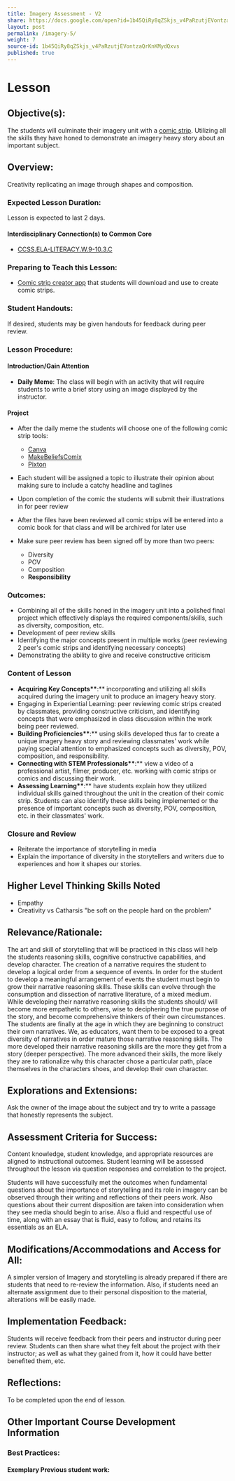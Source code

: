 ```yaml
---
title: Imagery Assessment - V2
share: https://docs.google.com/open?id=1b45QiRy8qZSkjs_v4PaRzutjEVontzaQrKnKMydQxvs
layout: post
permalink: /imagery-5/
weight: 7
source-id: 1b45QiRy8qZSkjs_v4PaRzutjEVontzaQrKnKMydQxvs
published: true
---
```

# Lesson

## Objective(s):

The students will culminate their imagery unit with a [comic strip](https://www.pixton.com/welcome). Utilizing all the skills they have honed to demonstrate an imagery heavy story about an important subject.

## Overview:

Creativity replicating an image through shapes and composition.

### Expected Lesson Duration:

Lesson is expected to last 2 days.

#### Interdisciplinary Connection(s) to Common Core

* <a href = "http://www.corestandards.org/ELA-Literacy/W/9-10/3/c/" target="_blank">CCSS.ELA-LITERACY.W.9-10.3.C</a>

### Preparing to Teach this Lesson:

* [Comic strip creator app](https://chromebooks.pixton.com/schools/login) that students will download and use to create comic strips.

### Student Handouts:

If desired, students may be given handouts for feedback during peer review.

### Lesson Procedure:

#### Introduction/Gain Attention

* **Daily Meme**: The class will begin with an activity that will require students to write a brief story using an image displayed by the instructor.

#### Project

* After the daily meme the students will choose one of the following comic strip tools:

  * [C﻿anva](https://www.canva.com/create/comic-strips/)
  * [M﻿akeBeliefsComix](https://makebeliefscomix.com/)
  * [P﻿ixton](http://pixton.com)
* Each student will be assigned a topic to illustrate their opinion about making sure to include a catchy headline and taglines
* Upon completion of the comic the students will submit their illustrations in for peer review
* After the files have been reviewed all comic strips will be entered into a comic book for that class and will be archived for later use
* Make sure peer review has been signed off by more than two peers:

  * Diversity
  * POV
  * Composition
  * **Responsibility**

### Outcomes:

* Combining all of the skills honed in the imagery unit into a polished final project which effectively displays the required components/skills, such as diversity, composition, etc.
* Development of peer review skills
* Identifying the major concepts present in multiple works (peer reviewing 2 peer's comic strips and identifying necessary concepts)
* Demonstrating the ability to give and receive constructive criticism

### Content of Lesson

* **Acquiring Key Concepts\*\***:\*\* incorporating and utilizing all skills acquired during the imagery unit to produce an imagery heavy story.
* Engaging in Experiential Learning: peer reviewing comic strips created by classmates, providing constructive criticism, and identifying concepts that were emphasized in class discussion within the work being peer reviewed.
* **Building Proficiencies\*\***:\*\* using skills developed thus far to create a unique imagery heavy story and reviewing classmates' work while paying special attention to emphasized concepts such as diversity, POV, composition, and responsibility.
* **Connecting with STEM Professionals\*\***:\*\* view a video of a professional artist, filmer, producer, etc. working with comic strips or comics and discussing their work.
* **Assessing Learning\*\***:\*\* have students explain how they utilized individual skills gained throughout the unit in the creation of their comic strip. Students can also identify these skills being implemented or the presence of important concepts such as diversity, POV, composition, etc. in their classmates' work.

### Closure and Review

* Reiterate the importance of storytelling in media
* Explain the importance of diversity in the storytellers and writers due to experiences and how it shapes our stories.

## Higher Level Thinking Skills Noted

* Empathy
* Creativity vs Catharsis "be soft on the people hard on the problem"

## Relevance/Rationale:

The art and skill of storytelling that will be practiced in this class will help the students reasoning skills, cognitive constructive capabilities, and develop character. The creation of a narrative requires the student to develop a logical order from a sequence of events. In order for the student to develop a meaningful arrangement of events the student must begin to grow their narrative reasoning skills. These skills can evolve through the consumption and dissection of narrative literature, of a mixed medium. While developing their narrative reasoning skills the students should/ will become more empathetic to others, wise to deciphering the true purpose of the story, and become comprehensive thinkers of their own circumstances. The students are finally at the age in which they are beginning to construct their own narratives. We, as educators, want them to be exposed to a great diversity of narratives in order mature those narrative reasoning skills. The more developed their narrative reasoning skills are the more they get from a story (deeper perspective). The more advanced their skills, the more likely they are to rationalize why this character chose a particular path, place themselves in the characters shoes, and develop their own character.

## Explorations and Extensions:

Ask the owner of the image about the subject and try to write a passage that honestly represents the subject.

## Assessment Criteria for Success:

Content knowledge, student knowledge, and appropriate resources are aligned to instructional outcomes. Student learning will be assessed throughout the lesson via question responses and correlation to the project.

Students will have successfully met the outcomes when fundamental questions about the importance of storytelling and its role in imagery can be observed through their writing and reflections of their peers work. Also questions about their current disposition are taken into consideration when they see media should begin to arise. Also a fluid and respectful use of time, along with an essay that is fluid, easy to follow, and retains its essentials as an ELA.

## Modifications/Accommodations and Access for All:

A simpler version of Imagery and storytelling is already prepared if there are students that need to re-review the information. Also, if students need an alternate assignment due to their personal disposition to the material, alterations will be easily made.

## Implementation Feedback:

Students will receive feedback from their peers and instructor during peer review. Students can then share what they felt about the project with their instructor; as well as what they gained from it, how it could have better benefited them, etc.

## Reflections:

To be completed upon the end of lesson.

## Other Important Course Development Information

### Best Practices:

#### Exemplary Previous student work: